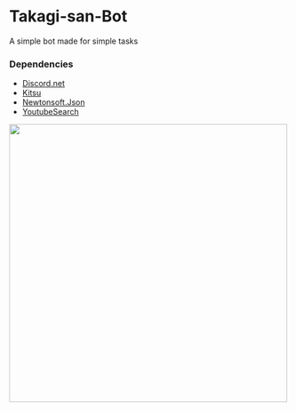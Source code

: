 # Takagi-san-Bot
A simple bot made for simple tasks

<h3>Dependencies</h3>
<ul>
    <li><a href="https://github.com/RogueException/Discord.Net">Discord.net</a></li>
    <li><a href="https://github.com/KurozeroPB/Kitsu">Kitsu</a></li>
    <li><a href="https://github.com/JamesNK/Newtonsoft.Json">Newtonsoft.Json</a></li>
    <li><a href="https://github.com/mrklintscher/YoutubeSearch">YoutubeSearch</a></li>
</ul>

<img src="https://lolisafe.moe/IcdbvU5F.jpg" height="500px">
